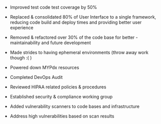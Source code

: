 
- Improved test code test coverage by 50%
- Replaced & consolidated 80% of User Interface to a single framework, reducing code build and deploy times and providing better user experience
- Removed & refactored over 30% of the code base for better - maintainability and future development

- Made strides to having ephemeral environments (throw away work though :( )
- Powered down MYPdx resources
- Completed DevOps Audit

- Reviewed HIPAA related policies & procedures
- Established security & compliance working group
- Added vulnerability scanners to code bases and infrastructure
- Address high vulnerabilities based on scan results





